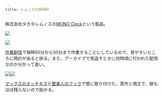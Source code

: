 ```yaml
---
title: レムノスの掛時計
---
```

株式会社タカタレムノスの[MONO Clock](https://www.amazon.co.jp/dp/B004UIT8BK)という製品。

![](https://lh5.googleusercontent.com/HC5_QmNgL-2xTKSCHQ3WEnFhUgZxJGhnM6muWITKzti9iQ1az7cjYExycbEN9PPjyL8Weoye88eFM1VY-2Dcn1GxEOePW1mFZwbbvx_DPm-BVWEIDLH8zbMtQeS268PjYrQwjpnEpiECU_DU4T0Z0PijJXKI6slBwVqX7RaDIb78CIb3JdsWh4TiRNJJ)

![](https://lh3.googleusercontent.com/8TCmzYJAHzyN8tRZS4yK2i1fbTeGTgzaQZ8gMzpCO9MCDVz6YuKjtufodFWsMkhCxl_ZcjCWV78Z-JvioptzHez5yvAMlGnpHQWMkssjknw-JKrHmMUPfzeuTYktGxTKGv2A_AORWYcyewI-7iuCkXK0Spqesg9mpVH_8c54S6PEEhfHIda42vTcXd_9)

[作業配信](https://www.youtube.com/channel/UC5s-KpSDGzxWPWNv94PnJHw)で毎時00分から50分まで作業することにしているので、見やすいところに時計があると捗る。また、アーカイブで見返すときに何時頃に行われた配信なのか分かって良い。

![](https://lh5.googleusercontent.com/Ph7ok8p4mSp_Jx443BBXkS2iIMFU_ca2rVCVuROa9nGboP5sIGDluYFwu3jiyKhUS2TTHptPB0w6gt-pWLsdAVkCeB9wfrqy0nt1QyA0WQgwXwJwYYaYWms2psSmP3a0XhbvWETXXE7-kXtIxgTrkMTi3YiwfSKE4Zl5YCoymEaVMh1t4Zj19X5gZuMW)![](https://lh4.googleusercontent.com/ruC6EI_umrBY3ARsvcTAO28S54B5M7yxD10_TRVB1KFz6YxjlLRdlYSxkk-olKZbmAEk4pph7dPWcGjyZWWZEbSsXmk6PLxMhOdZ0QPoguDMUQuQK1Yn5B9VouQpdueGRqjPNEY7lwkBCmFj3dkKu53J-mKAVwWii6kV9KEY8y4EY-skYHRl3qCPX4m4)

[マックスのホッチキス](https://www.amazon.co.jp/dp/B000O9WRWG)と[壁美人のフック](https://www.amazon.co.jp/dp/B00CU78TDG)で壁に取り付けた。意外と頑丈で、跡もほぼ残らないので助かる。
